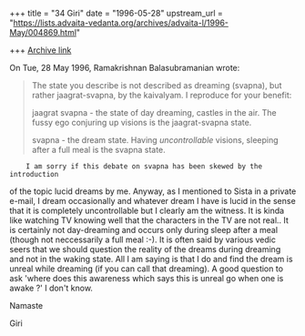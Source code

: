 +++
title = "34 Giri"
date = "1996-05-28"
upstream_url = "https://lists.advaita-vedanta.org/archives/advaita-l/1996-May/004869.html"

+++
[Archive link](https://lists.advaita-vedanta.org/archives/advaita-l/1996-May/004869.html)

On Tue, 28 May 1996, Ramakrishnan Balasubramanian wrote:

> The state you describe is not described as dreaming (svapna), but rather
> jaagrat-svapna, by the kaivalyam. I reproduce for your benefit:
>
> jaagrat svapna - the state of day dreaming, castles in the air. The fussy ego
> conjuring up visions is the jaagrat-svapna state.
>
> svapna - the dream state. Having _uncontrollable_ visions,
> sleeping after a full
> meal is the svapna state.
>

        I am sorry if this debate on svapna has been skewed by the introduction
of the topic lucid dreams by me.
        Anyway, as I mentioned to Sista in a private e-mail, I dream
occasionally and whatever dream I have is lucid in the sense that it is
completely uncontrollable but I clearly am the witness. It is kinda like
watching TV knowing well that the characters in the TV are not real..
        It is certainly not day-dreaming and occurs only during sleep
after a meal (though not neccessarily a full meal :-).
        It is often said by various vedic seers that we should question
the reality of the dreams during dreaming and not in the waking state. All
I am saying is that I do and find the dream is unreal while dreaming (if
you can call that dreaming). A good question to ask 'where does this
awareness which says this is unreal go when one is awake ?' I don't know.

Namaste

Giri

